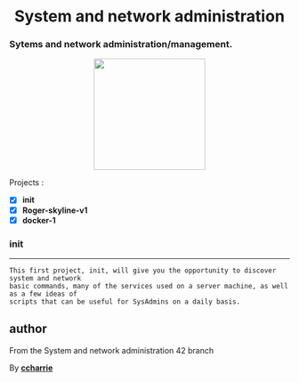 <h1 align=center>System and network administration</h1>
<h3>Sytems and network administration/management.</h3>

 <p align=center><a href="http://slash16.org/"><img src="https://pbs.twimg.com/profile_images/494180261328723968/2gEsVoVM_400x400.png" height="200" width="auto"></a>
</p>

Projects : 
* [x] **init**
* [x] **Roger-skyline-v1**
* [x] **docker-1**

### init
***
```
This first project, init, will give you the opportunity to discover system and network
basic commands, many of the services used on a server machine, as well as a few ideas of
scripts that can be useful for SysAdmins on a daily basis.
```
## author

From the System and network administration 42 branch

By [**ccharrie**](https://profile.intra.42.fr/users/ccharrie)

